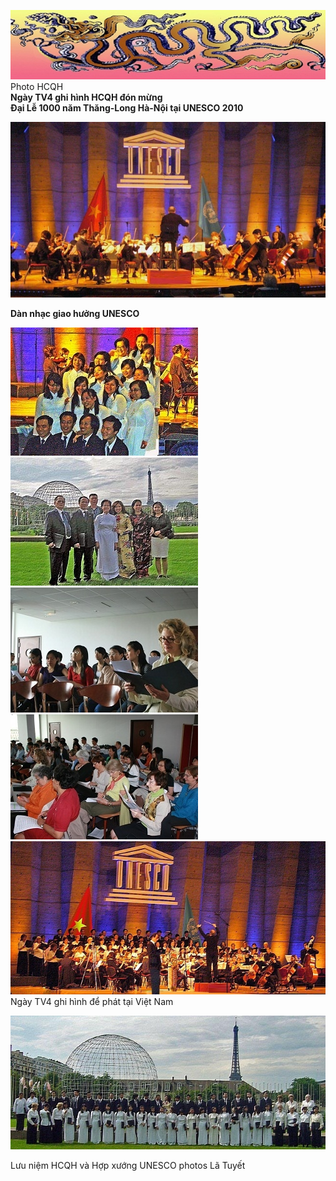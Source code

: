 <!--
title: UNESCO & VTV4 2010
author: Nguyễn Tích Kỳ
status: completed
-->


![](1.jpg)  
Photo HCQH  
**Ngày TV4 ghi hình HCQH đón mừng**  
**Đại Lễ 1000 năm Thăng-Long Hà-Nội tại UNESCO  2010** 
 
![](2.jpg)  

**Dàn nhạc giao hưởng UNESCO**  

![](3.jpg)
![](4.jpg)![](5.jpg) 
![](6.jpg)![](7.jpg)   
Ngày TV4 ghi hình để phát tại Việt Nam  

![](8.jpg)   

Lưu niệm HCQH và Hợp xướng UNESCO     photos Lã Tuyết